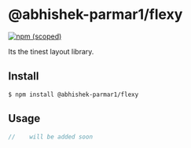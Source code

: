 # @abhishek-parmar1/flexy

[![npm (scoped)](https://img.shields.io/npm/v/@abhishek-parmar1/flexy.svg)](https://github.com/abhishek-parmar1/flexy)

Its the tinest layout library.

## Install

```
$ npm install @abhishek-parmar1/flexy
```

## Usage

```js
//    will be added soon
```
